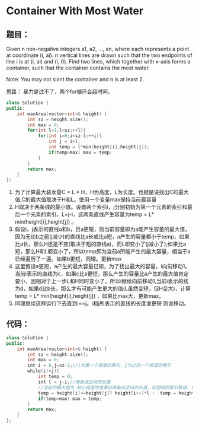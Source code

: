 # Container With Most Water

## 题目：
Given n non-negative integers a1, a2, ..., an, where each represents a point at coordinate (i, ai). n vertical lines are drawn such that the two endpoints of line i is at (i, ai) and (i, 0). Find two lines, which together with x-axis forms a container, such that the container contains the most water.

Note: You may not slant the container and n is at least 2.

思路：
暴力是过不了，两个for循环会超时间。
```cpp
class Solution {
public:
    int maxArea(vector<int>& height) {
        int sz = height.size();
        int max = 0;
        for(int l=1;l<sz;++l){
            for(int i=0;i<sz-l;++i){
                int j = i+l;
                int temp = l*min(height[i],height[j]);
                if(temp>max) max = temp;
            }
        }
        return max;
    }
};
```

1. 为了计算最大装水量C = L * H，H为高度，L为长度。也就是说找出C的最大值,C的最大值取决于H和L。使用一个变量max保持当前最容量<br>
2. H取决于两条线的最小值。设置两个索引i，j分别初始为第一个元素的索引和最后一个元素的索引，L=j-i，这两条直线产生容量为temp = L* min(height[i],height[j]) 。<br>
3. 假设i，j表示的直线a和b，且a更短，则当前容量即为a能产生容量的最大值，因为无论b之前(j减少)的直线比a长或比a短，a产生的容量都小于temp，如果比a长，那么H还是不变(取决于短的直线a)，而L却变小了(j减小了);如果比a短，那么H和L都变小了，所以temp即为当前a所能产生的最大容量，相当于a已经遍历了一遍。如果b更短，同理。更新max<br>
4. 这里假设a更短，a产生的最大容量已知，为了找出最大的容量，i向前移动1。当前i表示的直线为c，如果c比a更短，那么产生的容量比a产生的最大值肯定要小，因相对于上一步L和H同时变小了，所以i继续向前移动1,当前i表示的线为d，如果d比b长，那么才有可能产生更大的值(L虽然变短，但H变大)，计算temp = L* min(height[i],height[j]) ，如果比max大，更新max。<br>
5. 同理继续这样运行下去直到i==j。i和j所表示的直线的长度谁更短 则谁移动。


## 代码：

```cpp
class Solution {
public:
    int maxArea(vector<int>& height) {
        int sz = height.size();
        int max = 0;
        int i = 0,j=sz-1;//i为第一个高度的索引，j为之后一个高度的索引
        while(i!=j){
            int temp = 0;
            int l = j-i;//两条线之间的长度
            //当前的最大值为 较小高度的值乘以两条线之间的长度。较短线的索引移动，i向前移动，j向后移动。
            temp = height[i]<=height[j]? height[i++]*l :  temp = height[j--]*l;
            if(temp>max) max = temp;
        }
        return max;
    }
};
```
